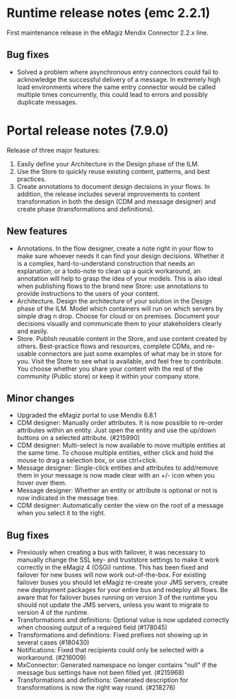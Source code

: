 # Runtime release notes (emc 2.2.1)

First maintenance release in the eMagiz Mendix Connector 2.2.x line.
## Bug fixes
- Solved a problem where asynchronous entry connectors could fail to acknowledge the successful delivery of a message. In extremely high load environments where the same entry connector would be called multiple times concurrently, this could lead to errors and possibly duplicate messages.

# Portal release notes (7.9.0)
Release of three major features:
1. Easily define your Architecture in the Design phase of the ILM.
2. Use the Store to quickly reuse existing content, patterns, and best practices.
3. Create annotations to document design decisions in your flows.
In addition, the release includes several improvements to content transformation in both the design (CDM and message designer) and create phase (transformations and definitions).
## New features
- Annotations. In the flow designer, create a note right in your flow to make sure whoever needs it can find your design decisions. Whether it is a complex, hard-to-understand construction that needs an explanation, or a todo-note to clean up a quick workaround, an annotation will help to grasp the idea of your models. This is also ideal when publishing flows to the brand new Store: use annotations to provide instructions to the users of your content.
- Architecture. Design the architecture of your solution in the Design phase of the ILM. Model which containers will run on which servers by simple drag n drop. Choose for cloud or on premises. Document your decisions visually and communicate them to your stakeholders clearly and easily.
- Store. Publish reusable content in the Store, and use content created by others. Best-practice flows and resources, complete CDMs, and re-usable connectors are just some examples of what may be in store for you. Visit the Store to see what is available, and feel free to contribute. You choose whether you share your content with the rest of the community (Public store) or keep it within your company store.
## Minor changes
- Upgraded the eMagiz portal to use Mendix 6.8.1
- CDM designer: Manually order attributes. It is now possible to re-order attributes within an entity. Just open the entity and use the up/down buttons on a selected attribute. (#215990)
- CDM designer: Multi-select is now available to move multiple entities at the same time. To choose multiple entities, either click and hold the mouse to drag a selection box, or use ctrl+click.
- Message designer: Single-click entities and attributes to add/remove them in your message is now made clear with an +/- icon when you hover over them.
- Message designer: Whether an entity or attribute is optional or not is now indicated in the message tree.
- CDM designer: Automatically center the view on the root of a message when you select it to the right.
## Bug fixes
- Previously when creating a bus with failover, it was necessary to manually change the SSL key- and truststore settings to make it work correctly in the eMagiz 4 (OSGi) runtime. This has been fixed and failover for new buses will now work out-of-the-box. For existing failover buses you should let eMagiz re-create your JMS servers, create new deployment packages for your entire bus and redeploy all flows. Be aware that for failover buses running on version 3 of the runtime you should not update the JMS servers, unless you want to migrate to version 4 of the runtime.
- Transformations and definitions: Optional value is now updated correctly when choosing output of a required field (#178045)
- Transformations and definitions: Fixed prefixes not showing up in several cases (#180430)
- Notifications: Fixed that recipients could only be selected with a workaround. (#216009)
- MxConnector: Generated namespace no longer contains "null" if the message bus settings have not been filled yet. (#215968)
- Transformations and definitions: Generated description for transformations is now the right way round. (#218276)

